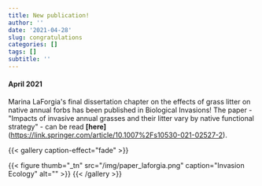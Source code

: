 ```yaml
---
title: New publication!
author: ''
date: '2021-04-28'
slug: congratulations
categories: []
tags: []
subtitle: ''
---
```

#### April 2021
Marina LaForgia's final dissertation chapter on the effects of grass litter on native annual forbs has been published in Biological Invasions! The paper - "Impacts of invasive annual grasses and their litter vary by native functional strategy" - can be read **[here]** (https://link.springer.com/article/10.1007%2Fs10530-021-02527-2).

{{< gallery caption-effect="fade" >}}

{{< figure thumb="_tn" src="/img/paper_laforgia.png" caption="Invasion Ecology" alt="" >}}
{{< /gallery >}}


<!--more-->


